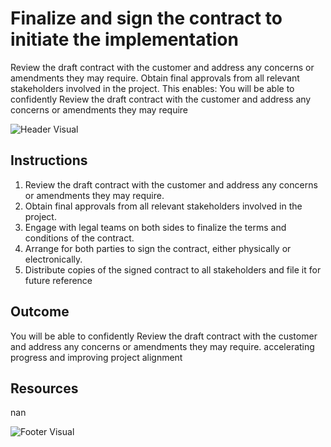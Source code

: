 # Finalize and sign the contract to initiate the implementation

Review the draft contract with the customer and address any concerns or amendments they may require. Obtain final approvals from all relevant stakeholders involved in the project. This enables: You will be able to confidently Review the draft contract with the customer and address any concerns or amendments they may require

![Header Visual](https://raw.githubusercontent.com/BriskenFinancials/use-case-template/main/cards/assets/UC10000426-G-06-top.png)

## Instructions

1. Review the draft contract with the customer and address any concerns or amendments they may require.
2. Obtain final approvals from all relevant stakeholders involved in the project.
3. Engage with legal teams on both sides to finalize the terms and conditions of the contract.
4. Arrange for both parties to sign the contract, either physically or electronically.
5. Distribute copies of the signed contract to all stakeholders and file it for future reference

## Outcome

You will be able to confidently Review the draft contract with the customer and address any concerns or amendments they may require. accelerating progress and improving project alignment

## Resources

nan

![Footer Visual](https://raw.githubusercontent.com/BriskenFinancials/use-case-template/main/cards/assets/UC10000426-G-06-bottom.png)